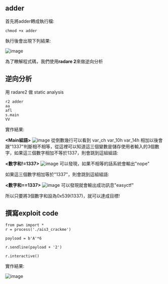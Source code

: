 ## adder
首先將adder轉成執行檔:
```
chmod +x adder
```
執行後會出現下列結果:

![image](https://user-images.githubusercontent.com/22366572/138789434-9189c3fd-1629-419a-83f6-508496d86d6d.png)



為了瞭解程式碼，我們使用**radare 2**來做逆向分析
## 逆向分析
用 radare2 做 static analysis
```
r2 adder
aa
afl
s.main
VV
```
實作結果:

**<Main組語>**
![image](https://user-images.githubusercontent.com/22366572/138788140-f977a32c-436a-48dd-aa95-1380b48002fc.png)
從倒數幾行可以看到 var_ch var_10h var_14h 相加以後會跟"1337"判斷相不相等，從這裡可以知道這三個變數是儲存使用者輸入的3個數字，如果這三個數字相加不等於1337，則會跳到這組組語:

**<數字和!=1337>**
![image](https://user-images.githubusercontent.com/22366572/138788714-48eaf671-7a03-4be5-a4bd-0c2ed43950ce.png)
可以發現，如果不相等的話系統會輸出"nope"

如果這三個數字相加等於"1337"，則會跳到這組組語:

**<數字和==1337>**
![image](https://user-images.githubusercontent.com/22366572/138788946-08fc0436-2488-420b-a840-44e991758774.png)
可以發現就會輸出成功訊息"easyctf"

所以只要將3個數字和設為0x539(1337)，就可以達成目標!

## 撰寫exploit code

```
from pwn import *
r = process('./ais3_crackme')

payload = b'A'*6

r.sendline(payload + '2')

r.interactive()
```

實作結果:

![image](https://user-images.githubusercontent.com/22366572/138793480-64502571-708c-4d0f-a952-fd7b7088867f.png)

